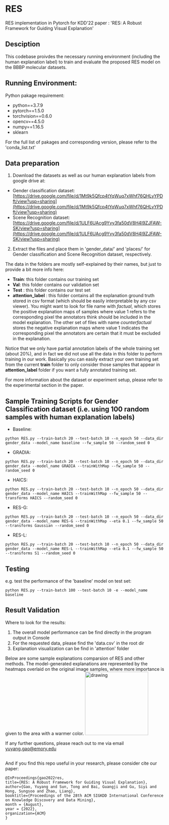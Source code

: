 # RES
RES implementation in Pytorch for KDD'22 paper : 'RES: A Robust Framework for Guiding Visual Explanation'

## Desciption
This codebase proivdes the necessary running environment (including the human explanation label) to train and evaluate the proposed RES model on the BBBP molecular datasets. 

## Running Environment:

Python pakage requirement:
- python==3.7.9
- pytorch==1.5.0
- torchvision==0.6.0
- opencv==4.5.0
- numpy==1.16.5
- sklearn

For the full list of pakages and corresponding version, please refer to the 'conda_list.txt'

## Data preparation

1. Download the datasets as well as our human explanation labels from google drive at:

* Gender classification dataset: [https://drive.google.com/file/d/1Mt9k5Qfcp4tYqWuq7xWhf76QHLyYPDft/view?usp=sharing](https://drive.google.com/file/d/1Mt9k5Qfcp4tYqWuq7xWhf76QHLyYPDft/view?usp=sharing)
* Scene Recognition dataset: [https://drive.google.com/file/d/1ULF6UAcg9Yvy3fa50dV8H4I9ZJFAW-SK/view?usp=sharing](https://drive.google.com/file/d/1ULF6UAcg9Yvy3fa50dV8H4I9ZJFAW-SK/view?usp=sharing)

2. Extract the files and place them in 'gender_data/' and 'places/' for Gender classification and Scene Recognition dataset, respectively.

The data in the folders are mostly self-explained by their names, but just to provide a bit more info here:

*  **Train**: this folder contains our training set
*  **Val**: this folder contains our validation set
*  **Test** : this folder contains our test set
*  **attention_label** : this folder contains all the explanation ground truth stored in csv format (which should be easily interpretable by any csv viewer). You might want to look for file name with *factual*, which stores the positive explanation maps of samples where value 1 refers to the corresponding pixel the annotators think should be included in the model explanation. The other set of files with name *counterfactual* stores the negative explanation maps where value 1 indicates the corresponding pixel the annotators are certain that it must be excluded in the explanation.

Notice that we only have partial annotation labels of the whole training set (about 20%), and in fact we did not use all the data in this folder to perform training in our work. Basically you can easily extract your own training set from the current **train** folder to only consider those samples that appear in **attention_label** folder if you want a fully annotated training set.

For more information about the dataset or experiment setup, please refer to the experimental section in the paper.

## Sample Training Scripts for Gender Classification dataset (i.e. using 100 random samples with human explanation labels)

* Baseline:
```
python RES.py --train-batch 20 --test-batch 10 --n_epoch 50 --data_dir gender_data --model_name baseline --fw_sample 50 --random_seed 0
```

* GRADIA:
```
python RES.py --train-batch 20 --test-batch 10 --n_epoch 50 --data_dir gender_data --model_name GRADIA --trainWithMap --fw_sample 50 --random_seed 0
```

* HAICS:
```
python RES.py --train-batch 20 --test-batch 10 --n_epoch 50 --data_dir gender_data --model_name HAICS --trainWithMap --fw_sample 50 --transforms HAICS --random_seed 0
```

* RES-G:
```
python RES.py --train-batch 20 --test-batch 10 --n_epoch 50 --data_dir gender_data --model_name RES-G --trainWithMap --eta 0.1 --fw_sample 50 --transforms Gaussian --random_seed 0
```

* RES-L:
```
python RES.py --train-batch 20 --test-batch 10 --n_epoch 50 --data_dir gender_data --model_name RES-L --trainWithMap --eta 0.1 --fw_sample 50 --transforms S1 --random_seed 0
```

## Testing

e.g. test the performance of the 'baseline' model on test set:
```
python RES.py --train-batch 100 --test-batch 10 -e --model_name baseline
```

## Result Validation

Where to look for the results:
1. The overall model performance can be find directly in the program output in Console
2. For the requested data, please find the 'data.csv' in the root dir
3. Explanation visualization can be find in 'attention' folder

Below are some sample explanations comparsion of RES and other methods. The model-generated explanations are represented by the heatmaps overlaid on the original image samples, where more importance is given to the area with a warmer color.
<img src="https://github.com/YuyangGao/RES/blob/main/example_figs/Fig2_re.png" alt="drawing" width="200"/>

If any further questions, please reach out to me via email yuyang.gao@emory.edu

##

And if you find this repo useful in your research, please consider cite our paper:


    @InProceedings{gao2022res,
    title={RES: A Robust Framework for Guiding Visual Explanation},
    author={Gao, Yuyang and Sun, Tong and Bai, Guangji and Gu, Siyi and Hong, Sungsoo and Zhao, Liang},
    booktitle={Proceedings of the 28th ACM SIGKDD International Conference on Knowledge Discovery and Data Mining},
    month = {August},
    year = {2022},
    organization={ACM}
    }
